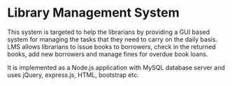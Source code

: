 # Library Management System

This system is targeted to help the librarians by providing a GUI based system for managing the tasks that they need to carry on the daily basis. LMS allows librarians to issue books to borrowers, check in the returned books, add new borrowers and manage fines for overdue book loans.

It is implemented as a Node.js application with MySQL database server and uses jQuery, express.js, HTML, bootstrap etc.
